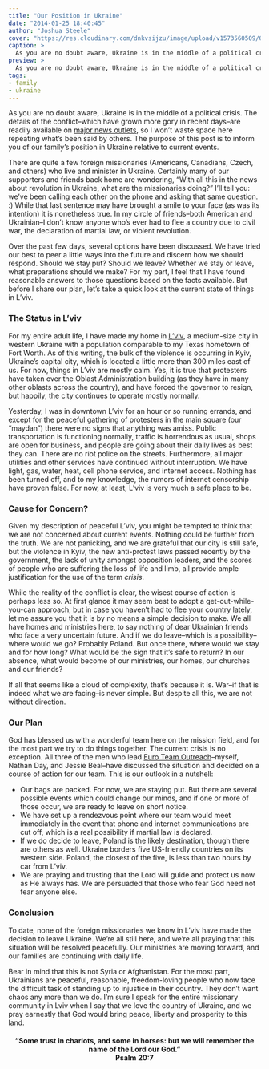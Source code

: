 ```yaml
---
title: "Our Position in Ukraine"
date: "2014-01-25 18:40:45"
author: "Joshua Steele"
cover: "https://res.cloudinary.com/dnkvsijzu/image/upload/v1573560509/OFReport/2014-01-25-position-ukraine/euromaydan-12-6_b7bbvd.jpg"
caption: >
  As you are no doubt aware, Ukraine is in the middle of a political crisis.
preview: >
  As you are no doubt aware, Ukraine is in the middle of a political crisis. The details of the conflict–which have grown more gory in recent days–are readily available on major news outlets, so I won’t waste space here repeating what’s been said by others. The purpose of this post is to inform you of our family’s position in Ukraine relative to current events.
tags:
- family
- ukraine
---
```


As you are no doubt aware, Ukraine is in the middle of a political crisis. The details of the conflict–which have grown more gory in recent days–are readily available on <a title="KyivPost" href="http://www.kyivpost.com/" target="_blank">major news outlets</a>, so I won’t waste space here repeating what’s been said by others. The purpose of this post is to inform you of our family’s position in Ukraine relative to current events.

There are quite a few foreign missionaries (Americans, Canadians, Czech, and others) who live and minister in Ukraine. Certainly many of our supporters and friends back home are wondering, “With all this in the news about revolution in Ukraine, what are the missionaries doing?” I’ll tell you: we’ve been calling each other on the phone and asking that same question. :) While that last sentence may have brought a smile to your face (as was its intention) it is nonetheless true. In my circle of friends–both American and Ukrainian–I don’t know anyone who’s ever had to flee a country due to civil war, the declaration of martial law, or violent revolution.

Over the past few days, several options have been discussed. We have tried our best to peer a little ways into the future and discern how we should respond. Should we stay put? Should we leave? Whether we stay or leave, what preparations should we make? For my part, I feel that I have found reasonable answers to those questions based on the facts available. But before I share our plan, let’s take a quick look at the current state of things in L’viv.

### The Status in L’viv

For my entire adult life, I have made my home in <a title="About L'viv" href="http://en.wikipedia.org/wiki/Lviv" target="_blank">L’viv</a>, a medium-size city in western Ukraine with a population comparable to my Texas hometown of Fort Worth. As of this writing, the bulk of the violence is occurring in Kyiv, Ukraine’s capital city, which is located a little more than 300 miles east of us. For now, things in L’viv are mostly calm. Yes, it is true that protesters have taken over the Oblast Administration building (as they have in many other oblasts across the country), and have forced the governor to resign, but happily, the city continues to operate mostly normally.

Yesterday, I was in downtown L’viv for an hour or so running errands, and except for the peaceful gathering of protesters in the main square (our “maydan”) there were no signs that anything was amiss. Public transportation is functioning normally, traffic is horrendous as usual, shops are open for business, and people are going about their daily lives as best they can. There are no riot police on the streets. Furthermore, all major utilities and other services have continued without interruption. We have light, gas, water, heat, cell phone service, and internet access. Nothing has been turned off, and to my knowledge, the rumors of internet censorship have proven false. For now, at least, L’viv is very much a safe place to be.

### Cause for Concern?

Given my description of peaceful L’viv, you might be tempted to think that we are not concerned about current events. Nothing could be further from the truth. We are not panicking, and we are grateful that our city is still safe, but the violence in Kyiv, the new anti-protest laws passed recently by the government, the lack of unity amongst opposition leaders, and the scores of people who are suffering the loss of life and limb, all provide ample justification for the use of the term *crisis*.

While the reality of the conflict is clear, the wisest course of action is perhaps less so. At first glance it may seem best to adopt a get-out-while-you-can approach, but in case you haven’t had to flee your country lately, let me assure you that it is by no means a simple decision to make. We all have homes and ministries here, to say nothing of dear Ukrainian friends who face a very uncertain future. And if we do leave–which is a possibility–where would we go? Probably Poland. But once there, where would we stay and for how long? What would be the sign that it’s safe to return? In our absence, what would become of our ministries, our homes, our churches and our friends?

If all that seems like a cloud of complexity, that’s because it is. War–if that is indeed what we are facing–is never simple. But despite all this, we are not without direction.

### Our Plan

God has blessed us with a wonderful team here on the mission field, and for the most part we try to do things together. The current crisis is no exception. All three of the men who lead <a title="Euro Team Outreach" href="http://www.euroteamoutreach.org" target="_blank">Euro Team Outreach</a>–myself, Nathan Day, and Jessie Beal–have discussed the situation and decided on a course of action for our team. This is our outlook in a nutshell:

* Our bags are packed. For now, we are staying put. But there are several possible events which could change our minds, and if one or more of those occur, we are ready to leave on short notice.
* We have set up a rendezvous point where our team would meet immediately in the event that phone and internet communications are cut off, which is a real possibility if martial law is declared.
* If we do decide to leave, Poland is the likely destination, though there are others as well. Ukraine borders five US-friendly countries on its western side. Poland, the closest of the five, is less than two hours by car from L’viv.
* We are praying and trusting that the Lord will guide and protect us now as He always has. We are persuaded that those who fear God need not fear anyone else.

### Conclusion

To date, none of the foreign missionaries we know in L’viv have made the decision to leave Ukraine. We’re all still here, and we’re all praying that this situation will be resolved peacefully. Our ministries are moving forward, and our families are continuing with daily life.

Bear in mind that this is not Syria or Afghanistan. For the most part, Ukrainians are peaceful, reasonable, freedom-loving people who now face the difficult task of standing up to injustice in their country. They don’t want chaos any more than we do. I’m sure I speak for the entire missionary community in Lviv when I say that we love the country of Ukraine, and we pray earnestly that God would bring peace, liberty and prosperity to this land.

<h4 style="text-align: center;">“Some trust in chariots, and some in horses: but we will remember the name of the Lord our God.”<br>Psalm 20:7</h4>
